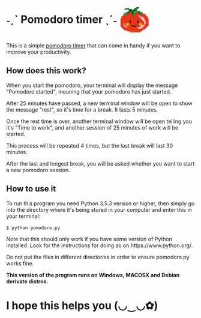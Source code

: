 <h1>
	<b> ˗ˏˋ Pomodoro timer ˎˊ˗ </b>
	<img src="https://raw.githubusercontent.com/marianabianca/pomodoro/art/pomodoro_icon.png"
	 alt="pomodoro logo"
	 align="center"
	 width="80px">
</h1>

This is a simple [pomodoro timer](https://en.wikipedia.org/wiki/Pomodoro_Technique) that can come in handy if you want to improve your productivity.

<h2><b> How does this work? </b></h2>
<p> When you start the pomodoro, your terminal will display the message "Pomodoro started", meaning that your pomodoro has just started.
<p> After 25 minutes have passed, a new terminal window will be open to show the message "rest", so it's time for a break. It lasts 5 minutes.
<p> Once the rest time is over, another terminal window will be open telling you it's "Time to work", and another session of 25 minutes of work will be started.
<p> This process will be repeated 4 times, but the last break will last 30 minutes.
<p> After the last and longest break, you will be asked whether you want to start a new pomodoro session.

<h2><b> How to use it </b></h2>
<p> To run this program you need Python 3.5.3 version or higher, then simply go into the directory where it's being stored in your computer and enter this in your terminal:

	$ python pomodoro.py

<p> Note that this should only work if you have some version of Python installed. Look for the instructions for doing so on https://www.python.org/.
<p> Do not put the files in different directories in order to ensure pomodoro.py works fine.
<p><b> This version of the program runs on Windows, MACOSX and Debian derivate distros. </b>


<h1><b> I hope this helps you (◡‿◡✿) </b></h1>

